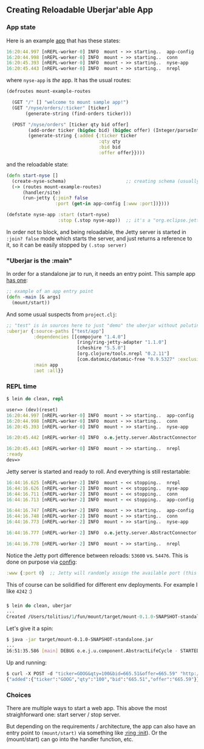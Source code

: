 ## Creating Reloadable Uberjar'able App

### App state

Here is an example [app](https://github.com/tolitius/mount/tree/uberjar/test/app) that has these states:

```clojure
16:20:44.997 [nREPL-worker-0] INFO  mount - >> starting..  app-config
16:20:44.998 [nREPL-worker-0] INFO  mount - >> starting..  conn
16:20:45.393 [nREPL-worker-0] INFO  mount - >> starting..  nyse-app
16:20:45.443 [nREPL-worker-0] INFO  mount - >> starting..  nrepl
```

where `nyse-app` is _the_ app. It has the usual routes:

```clojure
(defroutes mount-example-routes

  (GET "/" [] "welcome to mount sample app!")
  (GET "/nyse/orders/:ticker" [ticker]
       (generate-string (find-orders ticker)))

  (POST "/nyse/orders" [ticker qty bid offer] 
        (add-order ticker (bigdec bid) (bigdec offer) (Integer/parseInt qty))
        (generate-string {:added {:ticker ticker 
                                  :qty qty 
                                  :bid bid 
                                  :offer offer}})))
```

and the reloadable state:

```clojure
(defn start-nyse []
  (create-nyse-schema)                      ;; creating schema (usually done long before the app is started..)
  (-> (routes mount-example-routes)
      (handler/site)
      (run-jetty {:join? false
                  :port (get-in app-config [:www :port])})))

(defstate nyse-app :start (start-nyse)
                   :stop (.stop nyse-app))  ;; it's a "org.eclipse.jetty.server.Server" at this point
```

In order not to block, and being reloadable, the Jetty server is started in `:join? false` mode which starts the server, 
and just returns a reference to it, so it can be easily stopped by `(.stop server)`

### "Uberjar is the :main"

In order for a standalone jar to run, it needs an entry point. This sample app [has one](https://github.com/tolitius/mount/blob/uberjar/test/app/app.clj#L16):

```clojure
;; example of an app entry point
(defn -main [& args]
  (mount/start))
```

And some usual suspects from `project.clj`:

```clojure
;; "test" is in sources here to just "demo" the uberjar without poluting mount "src"
:uberjar {:source-paths ["test/app"]
          :dependencies [[compojure "1.4.0"]
                          [ring/ring-jetty-adapter "1.1.0"]
                          [cheshire "5.5.0"]
                          [org.clojure/tools.nrepl "0.2.11"]
                          [com.datomic/datomic-free "0.9.5327" :exclusions [joda-time]]]
          :main app
          :aot :all}}
```

### REPL time

```clojure
$ lein do clean, repl

user=> (dev)(reset)
16:20:44.997 [nREPL-worker-0] INFO  mount - >> starting..  app-config
16:20:44.998 [nREPL-worker-0] INFO  mount - >> starting..  conn
16:20:45.393 [nREPL-worker-0] INFO  mount - >> starting..  nyse-app

16:20:45.442 [nREPL-worker-0] INFO  o.e.jetty.server.AbstractConnector - Started SelectChannelConnector@0.0.0.0:53600

16:20:45.443 [nREPL-worker-0] INFO  mount - >> starting..  nrepl
:ready
dev=>
```

Jetty server is started and ready to roll. And everything is still restartable:

```clojure
16:44:16.625 [nREPL-worker-2] INFO  mount - << stopping..  nrepl
16:44:16.626 [nREPL-worker-2] INFO  mount - << stopping..  nyse-app
16:44:16.711 [nREPL-worker-2] INFO  mount - << stopping..  conn
16:44:16.713 [nREPL-worker-2] INFO  mount - << stopping..  app-config

16:44:16.747 [nREPL-worker-2] INFO  mount - >> starting..  app-config
16:44:16.748 [nREPL-worker-2] INFO  mount - >> starting..  conn
16:44:16.773 [nREPL-worker-2] INFO  mount - >> starting..  nyse-app

16:44:16.777 [nREPL-worker-2] INFO  o.e.jetty.server.AbstractConnector - Started SelectChannelConnector@0.0.0.0:54476

16:44:16.778 [nREPL-worker-2] INFO  mount - >> starting..  nrepl
```

Notice the Jetty port difference between reloads: `53600` vs. `54476`. This is done on purpose via [config](https://github.com/tolitius/mount/blob/uberjar/test/resources/config.edn#L4):

```clojure
:www {:port 0}  ;; Jetty will randomly assign the available port (this is good for dev reloadability)
```

This of course can be solidified for different env deployments. For example I like `4242` :)

### 

```clojure
$ lein do clean, uberjar
...
Created /Users/tolitius/1/fun/mount/target/mount-0.1.0-SNAPSHOT-standalone.jar ;;  your version may vary
```

Let's give it a spin:

```bash
$ java -jar target/mount-0.1.0-SNAPSHOT-standalone.jar
...
16:51:35.586 [main] DEBUG o.e.j.u.component.AbstractLifeCycle - STARTED SelectChannelConnector@0.0.0.0:54728
```

Up and running:

```clojure
$ curl -X POST -d "ticker=GOOG&qty=100&bid=665.51&offer=665.59" "http://localhost:54728/nyse/orders"                    (uberjar ✔)
{"added":{"ticker":"GOOG","qty":"100","bid":"665.51","offer":"665.59"}}
```

### Choices

There are multiple ways to start a web app. This above the most straighforward one: start server / stop server.

But depending on the requirements / architecture, the app can also have an entry point to `(mount/start)` 
via something like [:ring :init](https://github.com/weavejester/lein-ring#general-options)). Or the (mount/start) 
can go into the handler function, etc.
